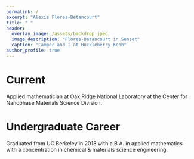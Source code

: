 ```yaml
---
permalink: /
excerpt: "Alexis Flores-Betancourt"
title: " "
header:
  overlay_image: /assets/backdrop.jpeg
  image_description: "Flores-Betancourt in Sunset"
  caption: "Camper and I at Huckleberry Knob"
author_profile: true
---
```


# Current

Applied mathematician at Oak Ridge National Laboratory at the Center for Nanophase Materials Science Division.

# Undergraduate Career

Graduated from UC Berkeley in 2018 with a B.A. in applied mathematics with a concentration in chemical & materials science engineering.
